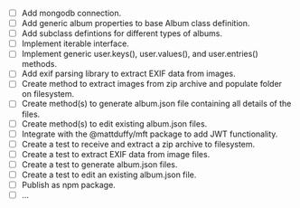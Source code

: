 - [ ] Add mongodb connection.
- [ ] Add generic album properties to base Album class definition.
- [ ] Add subclass defintions for different types of albums.
- [ ] Implement iterable interface. 
- [ ] Implement generic user.keys(), user.values(), and user.entries() methods.
- [ ] Add exif parsing library to extract EXIF data from images.
- [ ] Create method to extract images from zip archive and populate folder on filesystem.
- [ ] Create method(s) to generate album.json file containing all details of the files.
- [ ] Create method(s) to edit existing album.json files.
- [ ] Integrate with the @mattduffy/mft package to add JWT functionality.
- [ ] Create a test to receive and extract a zip archive to filesystem.
- [ ] Create a test to extract EXIF data from image files.
- [ ] Create a test to generate album.json files.
- [ ] Create a test to edit an existing album.json file.
- [ ] Publish as npm package.
- [ ] ...
